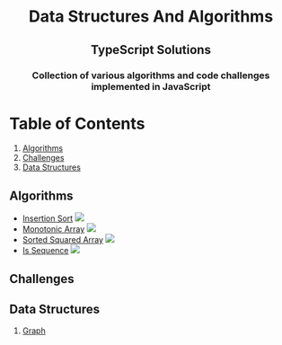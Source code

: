 <div align="center">
<!-- Title: -->
  <h1>Data Structures And Algorithms</h1>
  <h2>TypeScript Solutions</h2>

<!-- Short description: -->
<h3>Collection of various algorithms and code challenges implemented in JavaScript</h3>
</div>

# Table of Contents

1. [Algorithms](#algorithms)
2. [Challenges](#challenges)
3. [Data Structures](#data_structures)

<div id="algorithms"></div>

## Algorithms

- [Insertion Sort](https://github.com/saltamay/typescript-solutions/blob/main/algorithms/sorting/insertion-sort/insertion-sort.ts) <img src="https://img.shields.io/badge/-Easy-brightgreen" />
- [Monotonic Array](https://github.com/saltamay/typescript-solutions/blob/main/algorithms/sorting/monotonic-array/monotonic-array.ts) <img src="https://img.shields.io/badge/-Easy-brightgreen" />
- [Sorted Squared Array](https://github.com/saltamay/typescript-solutions/blob/main/algorithms/sorted-squared-array/sorted-squared-array.ts) <img src="https://img.shields.io/badge/-Easy-brightgreen" />
- [Is Sequence](https://github.com/saltamay/typescript-solutions/tree/main/algorithms/IsSequence) <img src="https://img.shields.io/badge/-Easy-brightgreen" />

<div id="challenges"></div>

## Challenges

<div id="data_structures"></div>

## Data Structures

1. [Graph](https://github.com/saltamay/typescript-solutions/tree/main/data-structures/graph/graph.ts)
